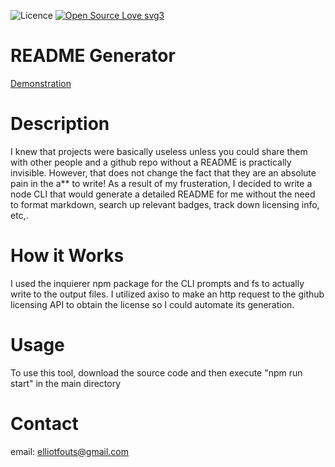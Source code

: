 
![Licence](https://img.shields.io/badge/license-MIT-blue) [![Open Source Love svg3](https://badges.frapsoft.com/os/v3/open-source.svg?v=103)](https://github.com/ellerbrock/open-source-badges/)  



# README Generator 
[Demonstration]()

# Description
I knew that projects were basically useless unless you could share them with other people and a github repo without a README is practically invisible. However, that does not change the fact that they are an absolute pain in the a** to write!
As a result of my frusteration, I decided to write a node CLI that would generate a detailed README for me without the need to format markdown, search up relevant badges, track down licensing info, etc,.


# How it Works
I used the inquierer npm package for the CLI prompts and fs to actually write to the output files. I utilized axiso to make an http request to the github licensing API to obtain the license so I could automate its generation.

# Usage 
To use this tool, download the source code and then execute "npm run start" in the main directory


# Contact
email: elliotfouts@gmail.com
